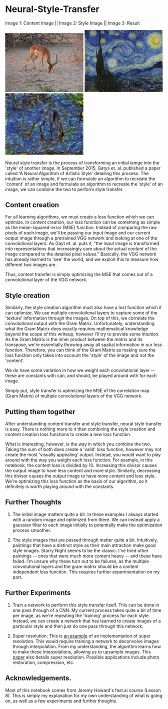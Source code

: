 # Neural-Style-Transfer
Image 1: Content Image || Image 2: Style Image || Image 3: Result

<img src="/Images/Initial_Image.JPEG" width="250"> <img src="/Images/Style.jpg" width="250"> <img src="/Images/StyleTransfer.png" width="250"> 


Neural style transfer is the process of transforming an initial iamge into the 'style' of another image. In September 2015, Gatys et. al. published a paper called 'A Neural Algorithm of Artistic Style' detailing this process. The intuition is rather simple, if we can formulate an algorithm to recreate the 'content' of an image and formulate an algorithm to recreate the 'style' of an image, we can combine the two to perform style transfer.

## Content creation

For all learning algorithms, we must create a loss function which we can optimize. In content creation, our loss function can be something as simple as the mean-squared-error (MSE) function. Instead of comparing the raw pixels of each image, we'll be passing our input image and our current output image through a pretrained VGG network and looking at one of the convolutional layers. As Gayt et. al. puts it, "the input image is transformed into representations that increasingly care about the actual *content* of the image compared to the detailed pixel values." Basically, the VGG network has already learned to 'see' the world, and we exploit this to measure how different two images are. 

Thus, content transfer is simply optimizing the MSE that comes out of a convolutional layer of the VGG network.

## Style creation

Similarly, the style creation algorithm must also have a lost function which it can optimize. We use multiple convolutional layers to capture some of the 'texture' information through the images. On top of this, we correlate the convolutional output with the Gram Matrix. Unfortunately, understanding what the Gram Matrix does exactly requires mathematical knowledge beyond the scope of this writeup, however I'll try to provide some intuition. As the Gram Matrix is the inner product between the matrix and its transpose, we're essentially throwing away all spatial information in our loss function. Therefore, you can think of the Gram Matrix as making sure the loss function only takes into account the 'style' of the image and not the 'content'.

We do have some variation in how we weight each convolutional layer -- these are constants with can, and should, be played around with for each image. 

Simply put, style transfer is optimizing the MSE of the correlation map (Gram Matrix) of multiple convolutional layers of the VGG network.

## Putting them together

After understanding content transfer and style transfer, neural style transfer is easy. There is nothing more to it than combining the style creation and content creation loss functions to create a new loss function. 

What is interesting, however, is the way in which you combine the two. Taking the sum of both does create a 'valid' loss function, however may not create the most 'visually appealing' output. Instead, you would want to play around with the way you weight each loss function. For example, in this notebook, the content loss is divided by 10. Increasing this divisor causes the output image to have less content and more style. Similarly, decreasing this divisor causes the output image to have more content and less style. We're optimizing this loss function as the basis of our algorithm, so it definitely is worth playing around with the constants. 

## Further Thoughts

1. The initial image matters quite a bit. In these examples I always started with a random image and optimized from there. We can instead apply a gaussian filter to each image initially to potentially make the optimization process smoother.

2. The style images that are passed through matter quite a bit. Intuitively, paintings that have a distinct style as their main attraction make good style images. Starry Night seems to be the classic. I've tried other paintings -- ones that were much more content heavy -- and these have failed. I'm unsure why these turn out to be failures, as the multiple convolutional layers and the gram matrix should be a content independent loss function. This requires further experimentation on my part.


## Further Experiments

1. Train a network to perform this style transfer itself. This can be done in one pass through of a CNN. My current process takes quite a bit of time per image, as we're repeating the 'training' process for each style. Instead, we can create a network that has learned to create images of a particular style and then just do one pass through this network.

2. Super resolution: This is [an example](https://github.com/tetrachrome/subpixel) of an implementation of super resolution. This would require training a network to deconvolve images through interpolation. From my understanding, the algorithm learns how to make these interpolations, allowing us to upsample images. This [paper](https://arxiv.org/abs/1603.08155) also details super resolution. Possible applications include photo restoration, compression, etc.


## Acknowledgements.

Most of this notebook comes from Jeremy Howard's fast.ai course (Lesson 8). This is simply my explanation for my own understanding of what is going on, as well as a few experiments and further thoughts.
